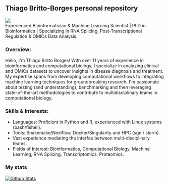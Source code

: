 ## Thiago Britto-Borges personal repository

[![](https://img.shields.io/badge/ORCID-informational?style=flat&logo=ORCID&logoColor=white&color=A6CE39)](https://orcid.org/0000-0002-6218-4429)  
Experienced Bioinformatician & Machine Learning Scientist | PhD in Bioinformatics | Specializing in RNA Splicing, Post-Transcriptional Regulation & OMICs Data Analysis. 

### Overview:

Hello, I'm Thiago Britto Borges! With over 11 years of experience in bioinformatics and computational biology, I specialize in analyzing clinical and OMICs datasets to uncover insights in disease diagnosis and treatment. My expertise spans from developing computational workflows to integrating machine learning techniques for groundbreaking research. I'm passionate about testing (and understanding), benchmarking and then leveraging state-of-the-art methodologies to contribute to multidisciplinary teams in computational biology.

### Skills & Interests:

- Languages: Proficient in Python and R, experienced with Linux systems (bash/fishell).
- Tools: Snakemake/Nextflow, Docker/Singularity and HPC (sge / slurm).
- Vast experience mediating the interfae between multi-disciplinary teams.
- Fields of Interest: Bioinformatics, Computational Biology, Machine Learning, RNA Splicing, Transcriptomics, Proteomics.
  
### My stats
[![Github Stats](https://github-readme-stats.vercel.app/api?username=tbrittoborges&count_private=true&show_icons=true&theme=vue)](https://github.com/tbrittoborges/github-readme-stats)

